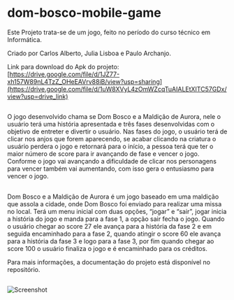 # dom-bosco-mobile-game

Este Projeto trata-se de um jogo, feito no período do curso técnico em Informática.

Criado por Carlos Alberto, Julia Lisboa e Paulo Archanjo.

Link para download do Apk do projeto: [https://drive.google.com/file/d/1JZ77-xh157W89nL4TzZ_OHeEAVrv88iB/view?usp=sharing](https://drive.google.com/file/d/1uW8XVyL4zOmWZcqTuAIALEtXITC57GDx/view?usp=drive_link)

##

  O jogo desenvolvido chama se Dom Bosco e a Maldição de Aurora, nele 
o usuário terá uma história apresentada e três fases desenvolvidas com o 
objetivo de entreter e divertir o usuário. Nas fases do jogo, o usuário terá de clicar 
nos anjos que forem aparecendo, se acabar clicando na criatura o usuário 
perdera o jogo e retornará para o início, a pessoa terá que ter o maior número 
de score para ir avançando de fase e vencer o jogo.
Conforme o jogo vai avançando a dificuldade de clicar nos personagens 
para vencer também vai aumentando, com isso gera o entusiasmo para vencer 
o jogo. <br>

##

Dom Bosco e a Maldição de Aurora é um jogo baseado em uma maldição 
que assola a cidade, onde Dom Bosco foi enviado para realizar uma missa no 
local. 
Terá um menu inicial com duas opções, “jogar” e “sair”, jogar inicia a 
história do jogo e manda para a fase 1, a opção sair fecha o jogo. Quando o 
usuário chegar ao score 27 ele avança para a história da fase 2 e em seguida 
encaminhado para a fase 2, quando atingir o score 60 ele avança para a história 
da fase 3 e logo para a fase 3, por fim quando chegar ao score 100 o usuário 
finaliza o jogo e é encaminhado para os créditos.

Para mais informações, a documentação do projeto está disponível no repositório.

##

![Screenshot](Tela.png)
